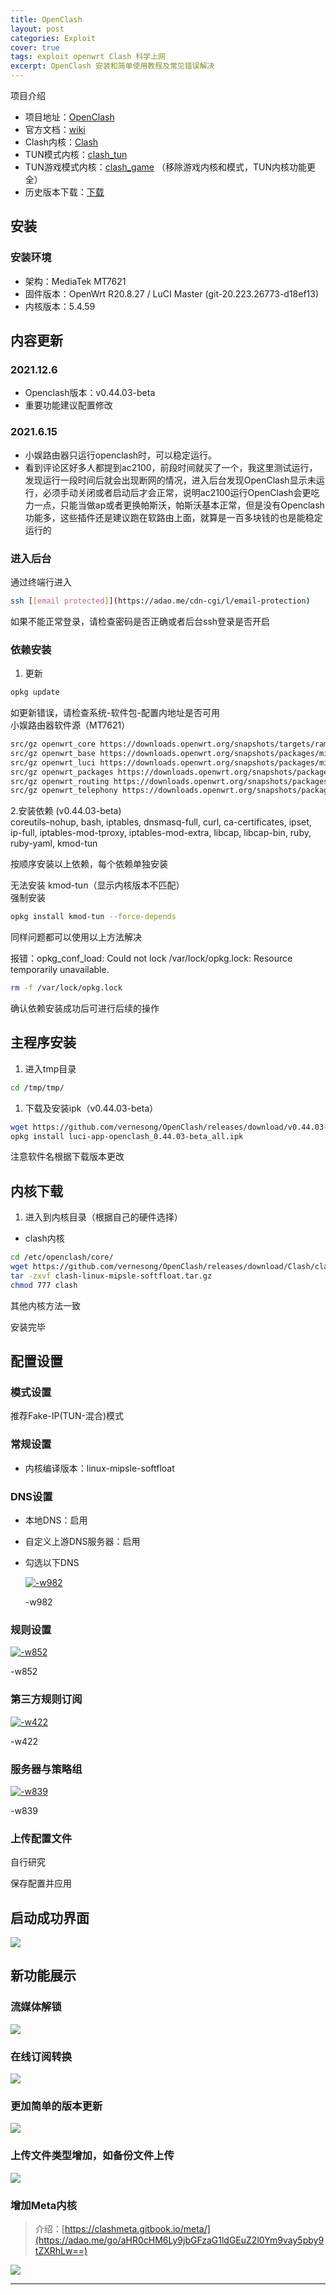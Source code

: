 ```yaml
---
title: OpenClash
layout: post
categories: Exploit 
cover: true
tags: exploit openwrt Clash 科学上网
excerpt: OpenClash 安装和简单使用教程及常见错误解决
---
```


项目介绍

*   项目地址：[OpenClash](https://adao.me/go/aHR0cHM6Ly9naXRodWIuY29tL3Zlcm5lc29uZy9PcGVuQ2xhc2g=)
*   官方文档：[wiki](https://adao.me/go/aHR0cHM6Ly9naXRodWIuY29tL3Zlcm5lc29uZy9PcGVuQ2xhc2gvd2lraQ==)
*   Clash内核：[Clash](https://adao.me/go/aHR0cHM6Ly9naXRodWIuY29tL3Zlcm5lc29uZy9PcGVuQ2xhc2gvcmVsZWFzZXMvdGFnL0NsYXNo)
*   TUN模式内核：[clash\_tun](https://adao.me/go/aHR0cHM6Ly9naXRodWIuY29tL3Zlcm5lc29uZy9PcGVuQ2xhc2gvcmVsZWFzZXMvdGFnL1RVTi1QcmVtaXVt)
*   TUN游戏模式内核：[clash\_game](https://adao.me/go/aHR0cHM6Ly9naXRodWIuY29tL3Zlcm5lc29uZy9PcGVuQ2xhc2gvcmVsZWFzZXMvdGFnL1RVTg==) （移除游戏内核和模式，TUN内核功能更全）
*   历史版本下载：[下载](https://adao.me/go/aHR0cHM6Ly9naXRodWIuY29tL3Zlcm5lc29uZy9PcGVuQ2xhc2gvcmVsZWFzZXM=)

安装
--

### 安装环境

*   架构：MediaTek MT7621
*   固件版本：OpenWrt R20.8.27 / LuCI Master (git-20.223.26773-d18ef13)
*   内核版本：5.4.59

内容更新
----

### 2021.12.6

*   Openclash版本：v0.44.03-beta
*   重要功能建议配置修改

### 2021.6.15

*   小娱路由器只运行openclash时，可以稳定运行。
*   看到评论区好多人都提到ac2100，前段时间就买了一个，我这里测试运行，发现运行一段时间后就会出现断网的情况，进入后台发现OpenClash显示未运行，必须手动关闭或者启动后才会正常，说明ac2100运行OpenClash会更吃力一点，只能当做ap或者更换帕斯沃，帕斯沃基本正常，但是没有Openclash功能多，这些插件还是建议跑在软路由上面，就算是一百多块钱的也是能稳定运行的

### 进入后台

通过终端行进入

```sh
ssh [[email protected]](https://adao.me/cdn-cgi/l/email-protection)
```

如果不能正常登录，请检查密码是否正确或者后台ssh登录是否开启

### 依赖安装

1.  更新

```sh
opkg update
```

如更新错误，请检查系统-软件包-配置内地址是否可用  
小娱路由器软件源（MT7621）

```sh
src/gz openwrt_core https://downloads.openwrt.org/snapshots/targets/ramips/mt7621/packages/
src/gz openwrt_base https://downloads.openwrt.org/snapshots/packages/mipsel_24kc/base/
src/gz openwrt_luci https://downloads.openwrt.org/snapshots/packages/mipsel_24kc/luci/
src/gz openwrt_packages https://downloads.openwrt.org/snapshots/packages/mipsel_24kc/packages
src/gz openwrt_routing https://downloads.openwrt.org/snapshots/packages/mipsel_24kc/routing
src/gz openwrt_telephony https://downloads.openwrt.org/snapshots/packages/mipsel_24kc/telephony
```

2.安装依赖 (v0.44.03-beta)  
coreutils-nohup, bash, iptables, dnsmasq-full, curl, ca-certificates, ipset, ip-full, iptables-mod-tproxy, iptables-mod-extra, libcap, libcap-bin, ruby, ruby-yaml, kmod-tun

按顺序安装以上依赖，每个依赖单独安装

无法安装 kmod-tun（显示内核版本不匹配）  
强制安装

```sh
opkg install kmod-tun --force-depends 
```

同样问题都可以使用以上方法解决

报错：opkg\_conf\_load: Could not lock /var/lock/opkg.lock: Resource temporarily unavailable.

```sh
rm -f /var/lock/opkg.lock
```

确认依赖安装成功后可进行后续的操作

主程序安装
-----

1.  进入tmp目录

```sh
cd /tmp/tmp/
```

1.  下载及安装ipk（v0.44.03-beta）

```sh
wget https://github.com/vernesong/OpenClash/releases/download/v0.44.03-beta/luci-app-openclash_0.44.03-beta_all.ipk
opkg install luci-app-openclash_0.44.03-beta_all.ipk
```

注意软件名根据下载版本更改

内核下载
----

1.  进入到内核目录（根据自己的硬件选择）

*   clash内核

```sh
cd /etc/openclash/core/
wget https://github.com/vernesong/OpenClash/releases/download/Clash/clash-linux-mipsle-softfloat.tar.gz
tar -zxvf clash-linux-mipsle-softfloat.tar.gz
chmod 777 clash
```

其他内核方法一致

安装完毕

配置设置
----

### 模式设置

推荐Fake-IP(TUN-混合)模式

### 常规设置

*   内核编译版本：linux-mipsle-softfloat

### DNS设置

*   本地DNS：启用
*   自定义上游DNS服务器：启用
*   勾选以下DNS  
    [](https://raw.githubusercontent.com/iadao/img/master/20200929141043.jpg#vwid=1964&vhei=1382)
    
    [](https://raw.githubusercontent.com/iadao/img/master/20200929141043.jpg#vwid=1964&vhei=1382)[![-w982](https://raw.githubusercontent.com/iadao/img/master/20200929141043.jpg#vwid=1964&vhei=1382)](https://raw.githubusercontent.com/iadao/img/master/20200929141043.jpg#vwid=1964&vhei=1382)
    
    \-w982
    

### 规则设置

[](https://raw.githubusercontent.com/iadao/img/master/20200929141033.jpg#vwid=1704&vhei=452)

[![-w852](https://raw.githubusercontent.com/iadao/img/master/20200929141033.jpg#vwid=1704&vhei=452)](https://raw.githubusercontent.com/iadao/img/master/20200929141033.jpg#vwid=1704&vhei=452)

\-w852

### 第三方规则订阅

[](https://raw.githubusercontent.com/iadao/img/master/20200929141030.jpg#vwid=844&vhei=498)

[![-w422](https://raw.githubusercontent.com/iadao/img/master/20200929141030.jpg#vwid=844&vhei=498)](https://raw.githubusercontent.com/iadao/img/master/20200929141030.jpg#vwid=844&vhei=498)

\-w422

### 服务器与策略组

[](https://raw.githubusercontent.com/iadao/img/master/20200929141036.jpg#vwid=1678&vhei=710)

[![-w839](https://raw.githubusercontent.com/iadao/img/master/20200929141036.jpg#vwid=1678&vhei=710)](https://raw.githubusercontent.com/iadao/img/master/20200929141036.jpg#vwid=1678&vhei=710)

\-w839

### 上传配置文件

自行研究

保存配置并应用

启动成功界面
------

[](https://raw.githubusercontent.com/iadao/img/master/20211206144421.jpg#vwid=3264&vhei=1664)

[![](https://raw.githubusercontent.com/iadao/img/master/20211206144421.jpg#vwid=3264&vhei=1664)](https://raw.githubusercontent.com/iadao/img/master/20211206144421.jpg#vwid=3264&vhei=1664)

新功能展示
-----

### 流媒体解锁

[](https://raw.githubusercontent.com/iadao/img/master/20211206144417.jpg#vwid=1798&vhei=712)

[![](https://raw.githubusercontent.com/iadao/img/master/20211206144417.jpg#vwid=1798&vhei=712)](https://raw.githubusercontent.com/iadao/img/master/20211206144417.jpg#vwid=1798&vhei=712)

### 在线订阅转换

[](https://raw.githubusercontent.com/iadao/img/master/20211206144418.jpg#vwid=1276&vhei=822)

[![](https://raw.githubusercontent.com/iadao/img/master/20211206144418.jpg#vwid=1276&vhei=822)](https://raw.githubusercontent.com/iadao/img/master/20211206144418.jpg#vwid=1276&vhei=822)

### 更加简单的版本更新

[](https://raw.githubusercontent.com/iadao/img/master/20211206144416.jpg#vwid=3078&vhei=616)

[![](https://raw.githubusercontent.com/iadao/img/master/20211206144416.jpg#vwid=3078&vhei=616)](https://raw.githubusercontent.com/iadao/img/master/20211206144416.jpg#vwid=3078&vhei=616)

### 上传文件类型增加，如备份文件上传

[](https://raw.githubusercontent.com/iadao/img/master/20211206144420.jpg#vwid=2806&vhei=490)

[![](https://raw.githubusercontent.com/iadao/img/master/20211206144420.jpg#vwid=2806&vhei=490)](https://raw.githubusercontent.com/iadao/img/master/20211206144420.jpg#vwid=2806&vhei=490)

### 增加Meta内核

> 介绍：[https://clashmeta.gitbook.io/meta/](https://adao.me/go/aHR0cHM6Ly9jbGFzaG1ldGEuZ2l0Ym9vay5pby9tZXRhLw==)

[](https://raw.githubusercontent.com/iadao/img/master/20220423185001.jpg#vwid=1370&vhei=980)

[![](https://raw.githubusercontent.com/iadao/img/master/20220423185001.jpg#vwid=1370&vhei=980)](https://raw.githubusercontent.com/iadao/img/master/20220423185001.jpg#vwid=1370&vhei=980)

* * *

